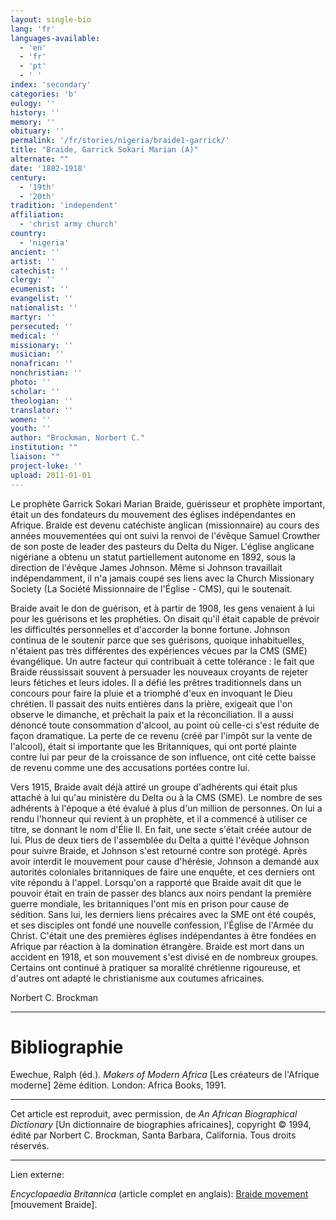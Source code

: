 ```yaml
---
layout: single-bio
lang: 'fr'
languages-available:
  - 'en'
  - 'fr'
  - 'pt'
  - ' '
index: 'secondary'
categories: 'b'
eulogy: ''
history: ''
memory: ''
obituary: ''
permalink: '/fr/stories/nigeria/braide1-garrick/'
title: "Braide, Garrick Sokari Marian (A)"
alternate: ""
date: '1882-1918'
century:
  - '19th'
  - '20th'
tradition: 'independent'
affiliation:
  - 'christ army church'
country:
  - 'nigeria'
ancient: ''
artist: ''
catechist: ''
clergy: ''
ecumenist: ''
evangelist: ''
nationalist: ''
martyr: ''
persecuted: ''
medical: ''
missionary: ''
musician: ''
nonafrican: ''
nonchristian: ''
photo: ''
scholar: ''
theologian: ''
translator: ''
women: ''
youth: ''
author: "Brockman, Norbert C."
institution: ""
liaison: ""
project-luke: ''
upload: 2011-01-01
---
```




Le prophète Garrick Sokari Marian Braide, guérisseur et prophète important, était un des fondateurs du mouvement des églises indépendantes en Afrique. Braide est devenu catéchiste anglican (missionnaire) au cours des années mouvementées qui ont suivi la renvoi de l'évêque Samuel Crowther de son poste de leader des pasteurs du Delta du Niger. L'église anglicane nigériane a obtenu un statut partiellement autonome en 1892, sous la direction de l'évêque James Johnson. Même si Johnson travaillait indépendamment, il n'a jamais coupé ses liens avec la Church Missionary Society (La Société Missionnaire de l'Église - CMS), qui le soutenait.

Braide avait le don de guérison, et à partir de 1908, les gens venaient à lui pour les guérisons et les prophéties. On disait qu'il était capable de prévoir les difficultés personnelles et d'accorder la bonne fortune. Johnson continua de le soutenir parce que ses guérisons, quoique inhabituelles, n'étaient pas très différentes des expériences vécues par la CMS (SME) évangélique. Un autre facteur qui contribuait à cette tolérance : le fait que Braide réussissait souvent à persuader les nouveaux croyants de rejeter leurs fétiches et leurs idoles. Il a défié les prêtres traditionnels dans un concours pour faire la pluie et a triomphé d'eux en invoquant le Dieu chrétien. Il passait des nuits entières dans la prière, exigeait que l'on observe le dimanche, et prêchait la paix et la réconciliation. Il a aussi dénoncé toute consommation d'alcool, au point où celle-ci s'est réduite de façon dramatique. La perte de ce revenu (créé par l'impôt sur la vente de l'alcool), était si importante que les Britanniques, qui ont porté plainte contre lui par peur de la croissance de son influence, ont cité cette baisse de revenu comme une des accusations portées contre lui.

Vers 1915, Braide avait déjà attiré un groupe d'adhérents qui était plus attaché à lui qu'au ministère du Delta ou à la CMS (SME). Le nombre de ses adhérents à l'époque a été évalué à plus d'un million de personnes. On lui a rendu l'honneur qui revient à un prophète, et il a commencé à utiliser ce titre, se donnant le nom d'Élie II. En fait, une secte s'était créée autour de lui. Plus de deux tiers de l'assemblée du Delta a quitté l'évêque Johnson pour suivre Braide, et Johnson s'est retourné contre son protégé. Après avoir interdit le mouvement pour cause d'hérésie, Johnson a demandé aux autorités coloniales britanniques de faire une enquête, et ces derniers ont vite répondu à l'appel. Lorsqu'on a rapporté que Braide avait dit que le pouvoir était en train de passer des blancs aux noirs pendant la première guerre mondiale, les britanniques l'ont mis en prison pour cause de sédition. Sans lui, les derniers liens précaires avec la SME ont été coupés, et ses disciples ont fondé une nouvelle confession, l'Église de l'Armée du Christ. C'était une des premières églises indépendantes à être fondées en Afrique par réaction à la domination étrangère. Braide est mort dans un accident en 1918, et son mouvement s'est divisé en de nombreux groupes. Certains ont continué à pratiquer sa moralité chrétienne rigoureuse, et d'autres ont adapté le christianisme aux coutumes africaines.

Norbert C. Brockman

---

# Bibliographie

Ewechue, Ralph (éd.). *Makers of Modern Africa* [Les créateurs de l'Afrique moderne] 2ème édition. London: Africa Books, 1991.

---

Cet article est reproduit, avec permission, de *An African Biographical Dictionary* [Un dictionnaire de biographies africaines], copyright © 1994, édité par Norbert C. Brockman, Santa Barbara, California. Tous droits réservés.

---

Lien externe:

*Encyclopaedia Britannica* (article complet en anglais): [Braide movement](http://www.britannica.com/EBchecked/topic/77243/Braid-movement) [mouvement Braide].